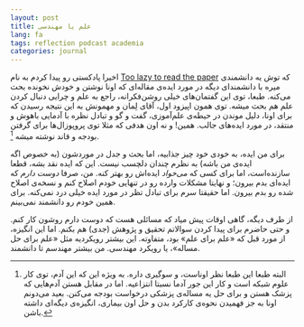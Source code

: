```yaml
---
layout: post
title: علم یا مهندسی
lang: fa
tags: reflection podcast academia
categories: journal
---
```


اخیرا پادکستی رو پیدا کردم به نام [Too lazy to read the paper](https://sunelehmann.com/2021/04/13/too-lazy-to-read-the-paper-episode-1/) که توش یه دانشمندی میره با دانشمندای دیگه در مورد ایده‌ی مقاله‌ای که اونا نوشتن و خودش نخونده بحث می‌کنه. طبعا، توی این گفتمان‌های خیلی روشن‌فکرانه، راجع به علم و چرایی دنبال کردن علم هم بحث میشه. توی همون اپیزود اول، آقای لِمان و مهمونش به این نتیجه رسیدن که برای اونا، دلیل موندن در حیطه‌ی علم‌آموزی، گفت و گو و تبادل نظره با آدمایی باهوش و منتقد، در مورد ایده‌های جالب. همین! و نه اون هدفی که مثلا توی پروپوزال‌ها برای گرفتن بودجه و قاند نوشته میشه [^2]. 


برای من ایده‌، به خودی خود چیز جذابیه، اما بحث و جدل در موردشون (به خصوص اگه ایده‌ی من باشه) به نظرم چندان دلچسب نیست. این که ایده نقد بشه، قطعا سازنده‌است، اما برای کسی که *می‌خواد* ایده‌اش رو بهتر کنه. من، صرفا *دوست دارم* که ایده‌ای بدم بیرون؛ و نهایتا مشکلات وارده رو در تنهایی خودم اصلاح کنم و نسخه‌ی اصلاح شده رو بدم بیرون. اما حقیقتا سرم برای تبادل تظر در مورد ایده خیلی درد نمی‌کنه. برای همین خودم رو دانشمند نمی‌بینم.

از طرف دیگه، گاهی اوقات پیش میاد که مسائلی هست که دوست دارم روشون کار کنم. و حتی حاضرم برای پیدا کردن سوالاتم تحقیق و پژوهش (جدی) هم بکنم. اما این انگیزه، از مورد قبل که «علم برای علم» بود، متفاوته. این بیشتر رویکردیه مثل «علم برای حل مساله»، یا رویکرد مهندسی. من بیشتر مهندسم تا دانشمند.



[^2]: البته طبعا این طبعا نظر اوناست، و سوگیری داره. به ویژه این که این آدم، توی کار علوم شبکه است و کار این جور آدما نسبتا انتزاعیه. اما در مقابل هستن آدم‌هایی که پزشک هستن و برای حل یه مساله‌ی پزشکی درخواست بودجه می‌کنن. بعید می‌دونم اونا به جز فهمیدن نحوه‌ی کارکرد بدن و حل اون بیماری، انگیزه‌ی دیگه‌ای داشته باشن.
